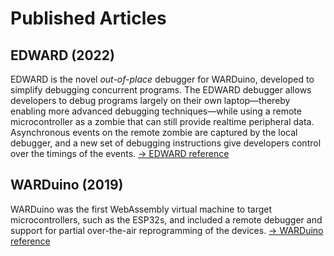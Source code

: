 <script setup>
import citation from '../.vitepress/components/citation.vue'
</script>

# Published Articles

## EDWARD (2022)

EDWARD is the novel <i>out-of-place</i> debugger for WARDuino, developed to simplify debugging concurrent programs. The EDWARD debugger allows developers to debug programs largely on their own laptop—thereby enabling more advanced debugging techniques—while using a remote microcontroller as a zombie that can still provide realtime peripheral data. Asynchronous events on the remote zombie are captured by the local debugger, and a new set of debugging instructions give developers control over the timings of the events. [-> EDWARD reference](/reference/edward/)

<citation file="/edward.bib" url="https://doi.org/10.1145/3546918.3546920"/>

## WARDuino (2019)

WARDuino was the first WebAssembly virtual machine to target microcontrollers, such as the ESP32s, and included a remote debugger and support for partial over-the-air reprogramming of the devices. [-> WARDuino reference](/reference/)

<citation file="/warduino.bib" url="https://doi.org/10.1145/3357390.3361029" />

